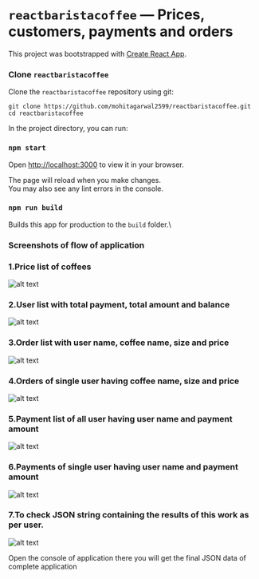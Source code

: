 # `reactbaristacoffee` — Prices, customers, payments and orders

This project was bootstrapped with [Create React App](https://github.com/facebook/create-react-app).

### Clone `reactbaristacoffee`

Clone the `reactbaristacoffee` repository using git:

```
git clone https://github.com/mohitagarwal2599/reactbaristacoffee.git
cd reactbaristacoffee
```

In the project directory, you can run:

### `npm start`

Open [http://localhost:3000](http://localhost:3000) to view it in your browser.

The page will reload when you make changes.\
You may also see any lint errors in the console.

### `npm run build`

Builds this app for production to the `build` folder.\

### Screenshots of flow of application

### 1.Price list of coffees
![alt text](https://github.com/mohitagarwal2599/reactbaristacoffee/blob/master/src/img/coffee-page.png?raw=true)



### 2.User list with total payment, total amount and balance
![alt text](https://github.com/mohitagarwal2599/reactbaristacoffee/blob/master/src/img/users-list.png?raw=true)



### 3.Order list with user name, coffee name, size and price
![alt text](https://github.com/mohitagarwal2599/reactbaristacoffee/blob/master/src/img/orders-list.png?raw=true)



### 4.Orders of single user having coffee name, size and price
![alt text](https://github.com/mohitagarwal2599/reactbaristacoffee/blob/master/src/img/users-orders.png?raw=true)



### 5.Payment list of all user having user name and payment amount
![alt text](https://github.com/mohitagarwal2599/reactbaristacoffee/blob/master/src/img/payment-list.png?raw=true)



### 6.Payments of single user having user name and payment amount
![alt text](https://github.com/mohitagarwal2599/reactbaristacoffee/blob/master/src/img/user-payments.png?raw=true)


### 7.To check JSON string containing the results of this work as per user.
![alt text](https://github.com/mohitagarwal2599/reactbaristacoffee/blob/master/src/img/json-data.png?raw=true)

Open the console of application there you will get the final JSON data of complete application
